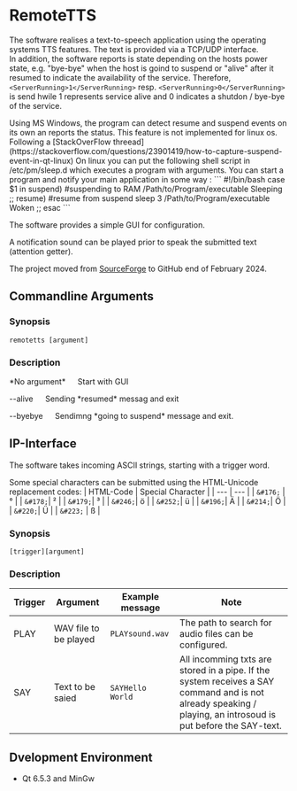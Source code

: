 # RemoteTTS
The software realises a text-to-speech application using the operating systems TTS features. The text is provided via a TCP/UDP interface.<br>
In addition, the software reports is state depending on the hosts power state, e.g. "bye-bye" when the host is goind to suspend or "alive" after it resumed to indicate the availability of the service. Therefore, `<ServerRunning>1</ServerRunning>` resp. `<ServerRunning>0</ServerRunning>` is send hwile 1 represents service alive and 0 indicates a shutdon / bye-bye of the service.

<p>Using MS Windows, the program can detect resume and suspend events on its own an reports the status. This feature is not implemented for linux os.<br> 
Following a [StackOverFlow threead](https://stackoverflow.com/questions/23901419/how-to-capture-suspend-event-in-qt-linux) On linux you can put the following shell script in /etc/pm/sleep.d which executes a program with arguments. You can start a program and notify your main application in some way :
```
#!/bin/bash
case $1 in
suspend)
    #suspending to RAM
    /Path/to/Program/executable Sleeping
    ;;
resume)
    #resume from suspend
    sleep 3
    /Path/to/Program/executable Woken
    ;;
esac
```
</p>

The software provides a simple GUI for configuration.

A notification sound can be played prior to speak the submitted text (attention getter).

The project moved from [SourceForge](https://sourceforge.net/projects/remotetts/) to GitHub end of February 2024.

## Commandline Arguments

### Synopsis
```
remotetts [argument]
```

### Description

<p>*No argument* &emsp; Start with GUI</p>
<p>--alive &emsp; Sending *resumed* messag and exit</p>
<p>--byebye &emsp; Sendimng *going to suspend* message and exit.</p>

## IP-Interface
The software takes incoming ASCII strings, starting with a trigger word. 

Some special characters can be submitted using the HTML-Unicode replacement codes:
| HTML-Code | Special Character |
| --- | --- |
| `&#176;` | ° |
| `&#178;`| ² |
| `&#179;`| ³ |
| `&#246;`| ö |
| `&#252;`| ü |
| `&#196;`| Ä |
| `&#214;`| Ö |
| `&#220;`| Ü |
| `&#223;` | ß |

### Synopsis
```
[trigger][argument]
```

### Description

| Trigger | Argument | Example message | Note | 
| --- | --- | --- | --- |
| PLAY | WAV file to be played | `PLAYsound.wav` | The path to search for audio files can be configured. |
| SAY | Text to be saied | `SAYHello World`| All incomming txts are stored in a pipe. If the system receives a SAY command and is not already speaking / playing, an introsoud is put before the SAY-text. |


## Dvelopment Environment

* Qt 6.5.3 and MinGw

